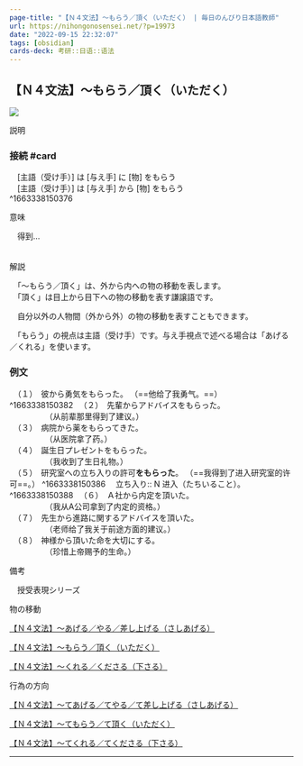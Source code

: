 ```yaml
---
page-title: "【Ｎ４文法】～もらう／頂く（いただく） | 毎日のんびり日本語教師"
url: https://nihongonosensei.net/?p=19973
date: "2022-09-15 22:32:07"
tags: [obsidian] 
cards-deck: 考研::日语::语法
---
```

## 【Ｎ４文法】～もらう／頂く（いただく）

![](https://nihongonosensei.net/pic/n4n5top.png)

説明

### 接続 #card 
　\[主語（受け手）\] は \[与え手\] に \[物\] をもらう  
　\[主語（受け手）\] は \[与え手\] から \[物\] をもらう  
^1663338150376

意味

　得到…  
　

解説

　「～もらう／頂く」は、外から内への物の移動を表します。  
　「頂く」は目上から目下への物の移動を表す謙譲語です。

　自分以外の人物間（外から外）の物の移動を表すこともできます。

　「もらう」の視点は主語（受け手）です。与え手視点で述べる場合は「あげる／くれる」を使います。


### 例文

　（１）　彼から勇気をもらった。  （==他给了我勇气。==）  
^1663338150382
　（２）　先輩からアドバイスをもらった。  
　　　　　（从前辈那里得到了建议。）  
　（３）　病院から薬をもらってきた。  
　　　　　（从医院拿了药。）  
　（４）　誕生日プレゼントをもらった。  
　　　　　（我收到了生日礼物。）  
　（５）　研究室への立ち入りの許可**をもらった**。  （==我得到了进入研究室的许可==。）
^1663338150386
　立ち入り::  N 进入（たちいること）。 ^1663338150388
　（６）　Ａ社から内定を頂いた。  
　　　　　（我从A公司拿到了内定的资格。）  
　（７）　先生から進路に関するアドバイスを頂いた。  
　　　　　（老师给了我关于前途方面的建议。）  
　（８）　神様から頂いた命を大切にする。  
　　　　　（珍惜上帝赐予的生命。）

備考

　授受表現シリーズ

物の移動

[【Ｎ４文法】～あげる／やる／差し上げる（さしあげる）](https://nihongonosensei.net/?p=19969)

[【Ｎ４文法】～もらう／頂く（いただく）](https://nihongonosensei.net/?p=19973)

[【Ｎ４文法】～くれる／くださる（下さる）](https://nihongonosensei.net/?p=19977)

行為の方向

[【Ｎ４文法】～てあげる／てやる／て差し上げる（さしあげる）](https://nihongonosensei.net/?p=19971)

[【Ｎ４文法】～てもらう／て頂く（いただく）](https://nihongonosensei.net/?p=19975)

[【Ｎ４文法】～てくれる／てくださる（下さる）](https://nihongonosensei.net/?p=19979)

---
